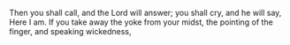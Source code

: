 Then you shall call, and the Lord will answer; you shall cry, and he will say, Here I am. If you take away the yoke from your midst, the pointing of the finger, and speaking wickedness,
